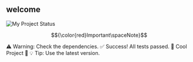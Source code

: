 ## welcome

![My Project Status](https://img.shields.io/badge/Status-Awesome-blue?style=for-the-badge)

$${\color{red}Important\spaceNote}$$


:warning: Warning: Check the dependencies.
:white_check_mark: Success! All tests passed.
:star2: Cool Project :star2:
:bulb: Tip: Use the latest version.



